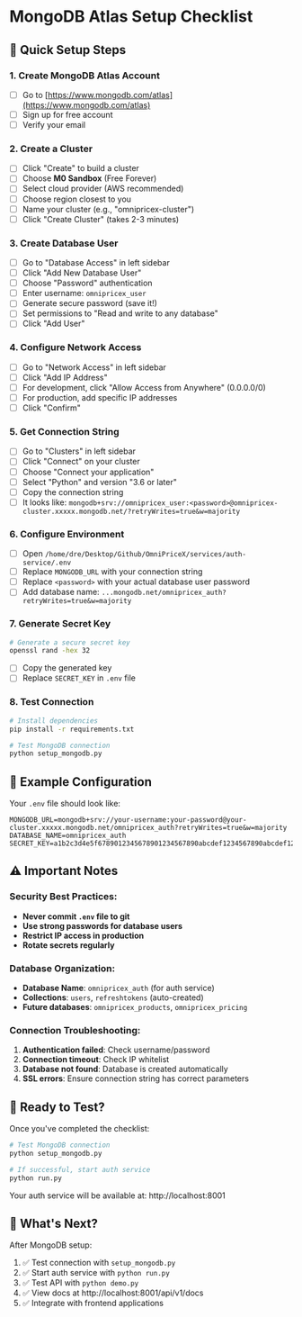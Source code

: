 # MongoDB Atlas Setup Checklist

## 🎯 Quick Setup Steps

### 1. Create MongoDB Atlas Account
- [ ] Go to [https://www.mongodb.com/atlas](https://www.mongodb.com/atlas)
- [ ] Sign up for free account
- [ ] Verify your email

### 2. Create a Cluster
- [ ] Click "Create" to build a cluster
- [ ] Choose **M0 Sandbox** (Free Forever)
- [ ] Select cloud provider (AWS recommended)
- [ ] Choose region closest to you
- [ ] Name your cluster (e.g., "omnipricex-cluster")
- [ ] Click "Create Cluster" (takes 2-3 minutes)

### 3. Create Database User
- [ ] Go to "Database Access" in left sidebar
- [ ] Click "Add New Database User"
- [ ] Choose "Password" authentication
- [ ] Enter username: `omnipricex_user`
- [ ] Generate secure password (save it!)
- [ ] Set permissions to "Read and write to any database"
- [ ] Click "Add User"

### 4. Configure Network Access
- [ ] Go to "Network Access" in left sidebar
- [ ] Click "Add IP Address"
- [ ] For development, click "Allow Access from Anywhere" (0.0.0.0/0)
- [ ] For production, add specific IP addresses
- [ ] Click "Confirm"

### 5. Get Connection String
- [ ] Go to "Clusters" in left sidebar
- [ ] Click "Connect" on your cluster
- [ ] Choose "Connect your application"
- [ ] Select "Python" and version "3.6 or later"
- [ ] Copy the connection string
- [ ] It looks like: `mongodb+srv://omnipricex_user:<password>@omnipricex-cluster.xxxxx.mongodb.net/?retryWrites=true&w=majority`

### 6. Configure Environment
- [ ] Open `/home/dre/Desktop/Github/OmniPriceX/services/auth-service/.env`
- [ ] Replace `MONGODB_URL` with your connection string
- [ ] Replace `<password>` with your actual database user password
- [ ] Add database name: `...mongodb.net/omnipricex_auth?retryWrites=true&w=majority`

### 7. Generate Secret Key
```bash
# Generate a secure secret key
openssl rand -hex 32
```
- [ ] Copy the generated key
- [ ] Replace `SECRET_KEY` in `.env` file

### 8. Test Connection
```bash
# Install dependencies
pip install -r requirements.txt

# Test MongoDB connection
python setup_mongodb.py
```

## 🔧 Example Configuration

Your `.env` file should look like:
```env
MONGODB_URL=mongodb+srv://your-username:your-password@your-cluster.xxxxx.mongodb.net/omnipricex_auth?retryWrites=true&w=majority
DATABASE_NAME=omnipricex_auth
SECRET_KEY=a1b2c3d4e5f6789012345678901234567890abcdef1234567890abcdef123456
```

## ⚠️ Important Notes

### Security Best Practices:
- **Never commit `.env` file to git**
- **Use strong passwords for database users**
- **Restrict IP access in production**
- **Rotate secrets regularly**

### Database Organization:
- **Database Name**: `omnipricex_auth` (for auth service)
- **Collections**: `users`, `refreshtokens` (auto-created)
- **Future databases**: `omnipricex_products`, `omnipricex_pricing`

### Connection Troubleshooting:
1. **Authentication failed**: Check username/password
2. **Connection timeout**: Check IP whitelist
3. **Database not found**: Database is created automatically
4. **SSL errors**: Ensure connection string has correct parameters

## 🚀 Ready to Test?

Once you've completed the checklist:
```bash
# Test MongoDB connection
python setup_mongodb.py

# If successful, start auth service
python run.py
```

Your auth service will be available at: http://localhost:8001

## 📱 What's Next?

After MongoDB setup:
1. ✅ Test connection with `setup_mongodb.py`
2. ✅ Start auth service with `python run.py`
3. ✅ Test API with `python demo.py`
4. ✅ View docs at http://localhost:8001/api/v1/docs
5. ✅ Integrate with frontend applications
